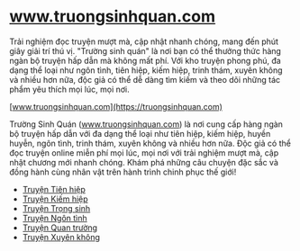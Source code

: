 # www.truongsinhquan.com
Trải nghiệm đọc truyện mượt mà, cập nhật nhanh chóng, mang đến phút giây giải trí thú vị. \"Trường sinh quán\" là nơi bạn có thể thưởng thức hàng ngàn bộ truyện hấp dẫn mà không mất phí. Với kho truyện phong phú, đa dạng thể loại như ngôn tình, tiên hiệp, kiếm hiệp, trinh thám, xuyên không và nhiều hơn nữa, độc giả có thể dễ dàng tìm kiếm và theo dõi những tác phẩm yêu thích mọi lúc, mọi nơi.

[www.truongsinhquan.com](https://truongsinhquan.com)

Trường Sinh Quán (www.truongsinhquan.com) là nơi cung cấp hàng ngàn bộ truyện hấp dẫn với đa dạng thể loại như tiên hiệp, kiếm hiệp, huyền huyễn, ngôn tình, trinh thám, xuyên không và nhiều hơn nữa. Độc giả có thể đọc truyện online miễn phí mọi lúc, mọi nơi với trải nghiệm mượt mà, cập nhật chương mới nhanh chóng. Khám phá những câu chuyện đặc sắc và đồng hành cùng nhân vật trên hành trình chinh phục thế giới!

- [Truyện Tiên hiệp](https://www.truongsinhquan.com/products?type=1&page=1)
- [Truyện Kiếm hiệp](https://www.truongsinhquan.com/products?type=2&page=1)
- [Truyện Trọng sinh](https://www.truongsinhquan.com/products?type=3&page=1)
- [Truyện Ngôn tình](https://www.truongsinhquan.com/products?type=4&page=1)
- [Truyện Quan trường](https://www.truongsinhquan.com/products?type=5&page=1)
- [Truyện Xuyên không](https://www.truongsinhquan.com/products?type=13&page=1)
